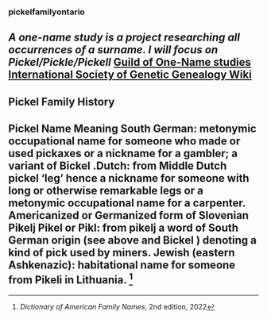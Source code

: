 ### pickelfamilyontario

*A one-name study is a project researching all occurrences of a surname. I will focus on Pickel/Pickle/Pickell*
[Guild of One-Name studies](https://one-name.org/Results)
[International Society of Genetic Genealogy Wiki](https://isogg.org/wiki/One-name_study)
---
## Pickel Family History
**Pickel Name Meaning**
South German: metonymic occupational name for someone who made or used pickaxes or a nickname for a gambler; a variant of Bickel .Dutch: from Middle Dutch pickel ‘leg’ hence a nickname for someone with long or otherwise remarkable legs or a metonymic occupational name for a carpenter. Americanized or Germanized form of Slovenian Pikelj Pikel or Pikl: from pikelj a word of South German origin (see above and Bickel ) denoting a kind of pick used by miners. 
Jewish (eastern Ashkenazic): habitational name for someone from Pikeli in Lithuania. [^1]
---
[^1]: *Dictionary of American Family Names*, 2nd edition, 2022

